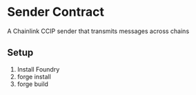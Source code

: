 # Sender Contract
A Chainlink CCIP sender that transmits messages across chains

## Setup
1. Install Foundry
2. forge install
3. forge build